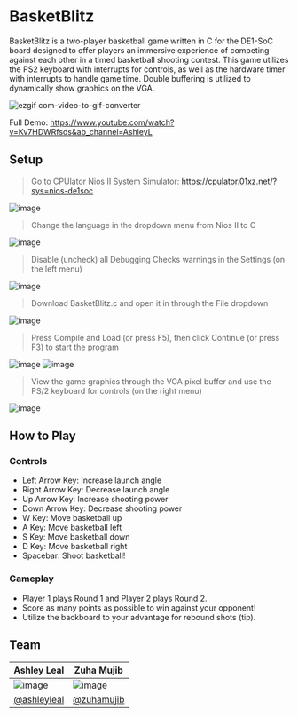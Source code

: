 # BasketBlitz

BasketBlitz is a two-player basketball game written in C for the DE1-SoC board designed to offer players an immersive experience of competing against each other in a timed basketball shooting contest. This game utilizes the PS2 keyboard with interrupts for controls, as well as the hardware timer with interrupts to handle game time. Double buffering is utilized to dynamically show graphics on the VGA.

![ezgif com-video-to-gif-converter](https://github.com/ashleyleal/BasketBlitz/assets/69736735/f93a1ba3-67e8-4dbb-a8be-e7bedebaad20)

Full Demo: https://www.youtube.com/watch?v=Kv7HDWRfsds&ab_channel=AshleyL

## Setup
> Go to CPUlator Nios II System Simulator: https://cpulator.01xz.net/?sys=nios-de1soc

![image](https://github.com/ashleyleal/BasketBlitz/assets/69736735/0c85bb7b-1015-4e28-beea-d9169c15c9b0)

> Change the language in the dropdown menu from Nios II to C

![image](https://github.com/ashleyleal/BasketBlitz/assets/69736735/96da300c-418c-430f-800d-29b8845876e0)

> Disable (uncheck) all Debugging Checks warnings in the Settings (on the left menu)

![image](https://github.com/ashleyleal/BasketBlitz/assets/69736735/2da5fb67-f66a-45da-92e2-b4790d32c4ee)

> Download BasketBlitz.c and open it in through the File dropdown

![image](https://github.com/ashleyleal/BasketBlitz/assets/69736735/6a5e6f1d-6e99-4276-940b-4b930018f8eb)

> Press Compile and Load (or press F5), then click Continue (or press F3) to start the program

![image](https://github.com/ashleyleal/BasketBlitz/assets/69736735/d657d5d6-80e1-4954-8e03-fc8b7c9d7ffd)
![image](https://github.com/ashleyleal/BasketBlitz/assets/69736735/013cfeb2-ead3-4fe3-b076-c54226a7bcf4)

> View the game graphics through the VGA pixel buffer and use the PS/2 keyboard for controls (on the right menu)

![image](https://github.com/ashleyleal/BasketBlitz/assets/69736735/72a71781-557d-44be-b7eb-71be5f523a37)

## How to Play
### Controls
- Left Arrow Key: Increase launch angle
- Right Arrow Key: Decrease launch angle
- Up Arrow Key: Increase shooting power
- Down Arrow Key: Decrease shooting power
- W Key: Move basketball up
- A Key: Move basketball left
- S Key: Move basketball down
- D Key: Move basketball right
- Spacebar: Shoot basketball!

### Gameplay
- Player 1 plays Round 1 and Player 2 plays Round 2.
- Score as many points as possible to win against your opponent!
- Utilize the backboard to your advantage for rebound shots (tip).

## Team
| Ashley Leal | Zuha Mujib |
| ------------- | ------------- |
| ![image](https://github.com/ashleyleal/BasketBlitz/assets/69736735/3869dfae-9f6b-4278-abcb-f244c72e499b) | ![image](https://github.com/ashleyleal/BasketBlitz/assets/69736735/ece84653-b93d-4aa6-9ae1-89e938d3ce8e)|
| [@ashleyleal](https://github.com/ashleyleal) | [@zuhamujib](https://github.com/zuhamujib) |

